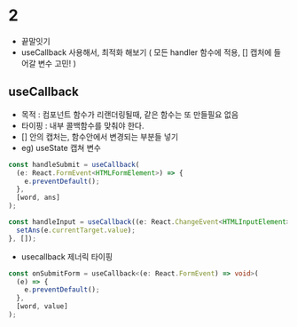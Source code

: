 # 2

- 끝말잇기
- useCallback 사용해서, 최적화 해보기
  ( 모든 handler 함수에 적용, [] 캡처에 들어갈 변수 고민! )

## useCallback

- 목적 : 컴포넌트 함수가 리랜더링될때, 같은 함수는 또 만들필요 없음
- 타이핑 : 내부 콜백함수를 맞춰야 한다.
- [] 안의 캡처는, 함수안에서 변경되는 부분들 넣기
- eg) useState 캡쳐 변수

```ts
const handleSubmit = useCallback(
  (e: React.FormEvent<HTMLFormElement>) => {
    e.preventDefault();
  },
  [word, ans]
);

const handleInput = useCallback((e: React.ChangeEvent<HTMLInputElement>) => {
  setAns(e.currentTarget.value);
}, []);
```

- usecallback 제너릭 타이핑

```ts
const onSubmitForm = useCallback<(e: React.FormEvent) => void>(
  (e) => {
    e.preventDefault();
  },
  [word, value]
);
```
